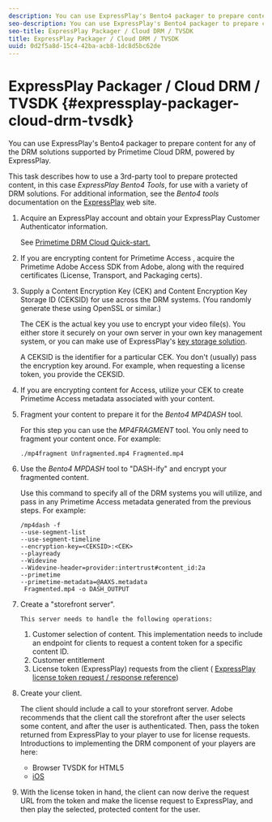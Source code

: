 ```yaml
---
description: You can use ExpressPlay's Bento4 packager to prepare content for any of the DRM solutions supported by Primetime Cloud DRM, powered by ExpressPlay.
seo-description: You can use ExpressPlay's Bento4 packager to prepare content for any of the DRM solutions supported by Primetime Cloud DRM, powered by ExpressPlay.
seo-title: ExpressPlay Packager / Cloud DRM / TVSDK
title: ExpressPlay Packager / Cloud DRM / TVSDK
uuid: 0d2f5a8d-15c4-42ba-acb8-1dc8d5bc62de
---
```


# ExpressPlay Packager / Cloud DRM / TVSDK {#expressplay-packager-cloud-drm-tvsdk}

You can use ExpressPlay's Bento4 packager to prepare content for any of the DRM solutions supported by Primetime Cloud DRM, powered by ExpressPlay.

 This task describes how to use a 3rd-party tool to prepare protected content, in this case *ExpressPlay Bento4 Tools*, for use with a variety of DRM solutions. For additional information, see the *Bento4 tools* documentation on the [ExpressPlay](https://www.expressplay.com/developer/) web site. 
1. Acquire an ExpressPlay account and obtain your ExpressPlay Customer Authenticator information.

   See [Primetime DRM Cloud Quick-start.](../../quick-start/quick-overview.md)
1. If you are encrypting content for  Primetime Access , acquire the  Primetime Adobe Access  SDK from Adobe, along with the required certificates (License, Transport, and Packaging certs).
1. Supply a Content Encryption Key (CEK) and Content Encryption Key Storage ID (CEKSID) for use across the DRM systems. (You randomly generate these using OpenSSL or similar.)

   The CEK is the actual key you use to encrypt your video file(s). You either store it securely on your own server in your own key management system, or you can make use of ExpressPlay's [key storage solution](https://www.expressplay.com/developer/key-storage/).

   A CEKSID is the identifier for a particular CEK. You don't (usually) pass the encryption key around. For example, when requesting a license token, you provide the CEKSID. 

1. If you are encrypting content for Access, utilize your CEK to create Primetime Access metadata associated with your content.

1. Fragment your content to prepare it for the *Bento4 MP4DASH* tool.

   For this step you can use the *MP4FRAGMENT* tool. You only need to fragment your content once. For example: 

   ```
   ./mp4fragment Unfragmented.mp4 Fragmented.mp4
   ```

1. Use the *Bento4 MPDASH* tool to "DASH-ify" and encrypt your fragmented content.

   Use this command to specify all of the DRM systems you will utilize, and pass in any  Primetime Access  metadata generated from the previous steps. For example: 

   ```
   /mp4dash -f  
   --use-segment-list  
   --use-segment-timeline  
   --encryption-key=<CEKSID>:<CEK>  
   --playready  
   --Widevine  
   --Widevine-header=provider:intertrust#content_id:2a  
   --primetime  
   --primetime-metadata=@AAXS.metadata 
    Fragmented.mp4 -o DASH_OUTPUT
   ```

1. Create a "storefront server".

       This server needs to handle the following operations:

    1. Customer selection of content. This implementation needs to include an endpoint for clients to request a content token for a specific content ID. 
    1. Customer entitlement 
    1. License token (ExpressPlay) requests from the client ( [ExpressPlay license token request / response reference](../../license-token-req-resp-ref/license-req-resp-overview.md))

1. Create your client.

    The client should include a call to your storefront server. Adobe recommends that the client call the storefront after the user selects some content, and after the user is authenticated. Then, pass the token returned from ExpressPlay to your player to use for license requests. Introductions to implementing the DRM component of your players are here:

    * Browser TVSDK for HTML5
    * [iOS](../../../../programming/tvsdk-3x-ios-prog/ios-3x-drm-content-security/ios-3x-apple-fairplay-tvsdk.md)

1. With the license token in hand, the client can now derive the request URL from the token and make the license request to ExpressPlay, and then play the selected, protected content for the user.
